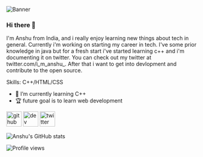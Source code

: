 ![Banner](https://pbs.twimg.com/profile_banners/1413889697659584514/1636994215/1080x360)

### Hi there 👋

I'm Anshu from India, and i really enjoy learning new things about tech in general. Currently i'm working on starting my career in tech. I've some prior knowledge in java but for a fresh start i've started learning c++ and i'm documenting it on twitter. You can check out my twitter at twitter.com/i_m_anshu_. After that i want to get into devlopment and contribute to the open source. 

Skills: C++/HTML/CSS

- 🌱 I’m currently learning C++ 
- 🏆 future goal is to learn web development


[<img src='https://cdn.jsdelivr.net/npm/simple-icons@3.0.1/icons/github.svg' alt='github' height='40'>](https://github.com/anshu-21)  [<img src='https://cdn.jsdelivr.net/npm/simple-icons@3.0.1/icons/dev-dot-to.svg' alt='dev' height='40'>](https://dev.to/anshu21)  [<img src='https://cdn.jsdelivr.net/npm/simple-icons@3.0.1/icons/twitter.svg' alt='twitter' height='40'>](https://twitter.com/i_m_anshu_) 
  

![Anshu's GitHub stats](https://github-readme-stats.vercel.app/api?username=anshu-21&show_icons=true&theme=radical)

![Profile views](https://gpvc.arturio.dev/anshu-21) 


<!--
**anshu-21/anshu-21** is a ✨ _special_ ✨ repository because its `README.md` (this file) appears on your GitHub profile.

Here are some ideas to get you started:

- 🔭 I’m currently working on ...
- 🌱 I’m currently learning ...
- 👯 I’m looking to collaborate on ...
- 🤔 I’m looking for help with ...
- 💬 Ask me about ...
- 📫 How to reach me: ...
- 😄 Pronouns: ...
- ⚡ Fun fact: ...
-->
